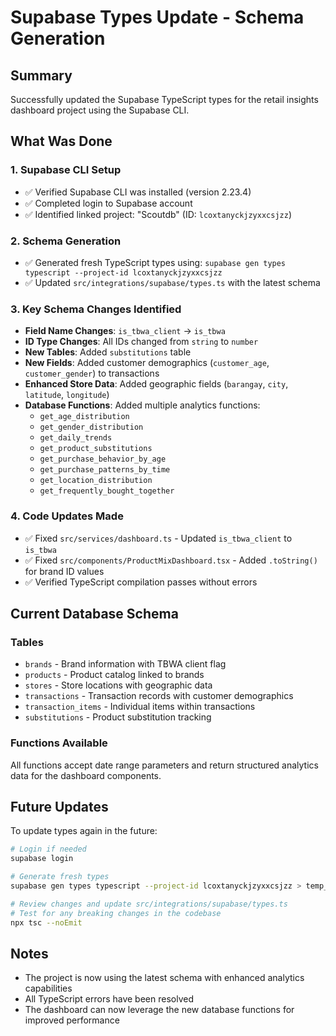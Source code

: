 # Supabase Types Update - Schema Generation

## Summary

Successfully updated the Supabase TypeScript types for the retail insights dashboard project using the Supabase CLI.

## What Was Done

### 1. Supabase CLI Setup
- ✅ Verified Supabase CLI was installed (version 2.23.4)
- ✅ Completed login to Supabase account
- ✅ Identified linked project: "Scoutdb" (ID: `lcoxtanyckjzyxxcsjzz`)

### 2. Schema Generation
- ✅ Generated fresh TypeScript types using: `supabase gen types typescript --project-id lcoxtanyckjzyxxcsjzz`
- ✅ Updated `src/integrations/supabase/types.ts` with the latest schema

### 3. Key Schema Changes Identified
- **Field Name Changes**: `is_tbwa_client` → `is_tbwa`
- **ID Type Changes**: All IDs changed from `string` to `number`
- **New Tables**: Added `substitutions` table
- **New Fields**: Added customer demographics (`customer_age`, `customer_gender`) to transactions
- **Enhanced Store Data**: Added geographic fields (`barangay`, `city`, `latitude`, `longitude`)
- **Database Functions**: Added multiple analytics functions:
  - `get_age_distribution`
  - `get_gender_distribution`
  - `get_daily_trends`
  - `get_product_substitutions`
  - `get_purchase_behavior_by_age`
  - `get_purchase_patterns_by_time`
  - `get_location_distribution`
  - `get_frequently_bought_together`

### 4. Code Updates Made
- ✅ Fixed `src/services/dashboard.ts` - Updated `is_tbwa_client` to `is_tbwa`
- ✅ Fixed `src/components/ProductMixDashboard.tsx` - Added `.toString()` for brand ID values
- ✅ Verified TypeScript compilation passes without errors

## Current Database Schema

### Tables
- `brands` - Brand information with TBWA client flag
- `products` - Product catalog linked to brands
- `stores` - Store locations with geographic data
- `transactions` - Transaction records with customer demographics
- `transaction_items` - Individual items within transactions
- `substitutions` - Product substitution tracking

### Functions Available
All functions accept date range parameters and return structured analytics data for the dashboard components.

## Future Updates

To update types again in the future:

```bash
# Login if needed
supabase login

# Generate fresh types
supabase gen types typescript --project-id lcoxtanyckjzyxxcsjzz > temp_schema.ts

# Review changes and update src/integrations/supabase/types.ts
# Test for any breaking changes in the codebase
npx tsc --noEmit
```

## Notes
- The project is now using the latest schema with enhanced analytics capabilities
- All TypeScript errors have been resolved
- The dashboard can now leverage the new database functions for improved performance
